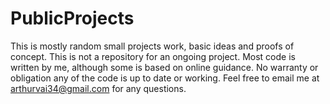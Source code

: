 # PublicProjects
This is mostly random small projects work, basic ideas and proofs of concept. This is not a repository for an ongoing project.
Most code is written by me, although some is based on online guidance. No warranty or obligation any of the code is up to date or working.
Feel free to email me at arthurvai34@gmail.com for any questions.
